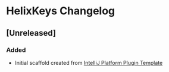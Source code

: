 <!-- Keep a Changelog guide -> https://keepachangelog.com -->

# HelixKeys Changelog

## [Unreleased]
### Added
- Initial scaffold created from [IntelliJ Platform Plugin Template](https://github.com/JetBrains/intellij-platform-plugin-template)
